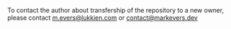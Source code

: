 To contact the author about transfership of the repository to a new owner, please contact <a href="mailto:m.evers@lukkien.com">m.evers@lukkien.com<a> or <a href="mailto:contact@markevers.dev">contact@markevers.dev<a>
